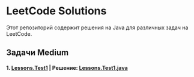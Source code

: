 # LeetCode Solutions

Этот репозиторий содержит решения на Java для различных задач на LeetCode.

## Задачи Medium

#### 1. [Lessons.Test1](Easy/src/README_TwoSum.md) | Решение: [Lessons.Test1.java](Easy/src/TwoSum.java)
